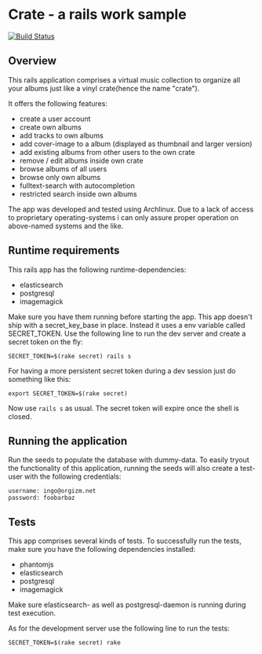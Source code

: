 # Crate - a rails work sample

[![Build Status](https://travis-ci.org/ingobecker/crate.png?branch=master)](https://travis-ci.org/ingobecker/crate)

## Overview

This rails application comprises a virtual music collection to organize 
all your albums just like a vinyl crate(hence the name "crate").

It offers the following features:

* create a user account
* create own albums
* add tracks to own albums
* add cover-image to a album (displayed as thumbnail and larger version)
* add existing albums from other users to the own crate
* remove / edit albums inside own crate
* browse albums of all users
* browse only own albums
* fulltext-search with autocompletion
* restricted search inside own albums

The app was developed and tested using Archlinux.
Due to a lack of access to proprietary operating-systems
i can only assure proper operation on above-named systems
and the like.

## Runtime requirements

This rails app has the following runtime-dependencies:

* elasticsearch
* postgresql
* imagemagick

Make sure you have them running before starting the app.
This app doesn't ship with a secret_key_base in place.
Instead it uses a env variable called SECRET_TOKEN.
Use the following line to run the dev server and create 
a secret token on the fly:

    SECRET_TOKEN=$(rake secret) rails s

For having a more persistent secret token during a dev session
just do something like this:

    export SECRET_TOKEN=$(rake secret)

Now use `rails s` as usual. The secret token will expire once the
shell is closed.

## Running the application

Run the seeds to populate the database with dummy-data. To easily
tryout the functionality of this application, running the seeds
will also create a test-user with the following credentials:

    username: ingo@orgizm.net
    password: foobarbaz

## Tests

This app comprises several kinds of tests. To successfully run
the tests, make sure you have the following dependencies installed:

* phantomjs
* elasticsearch
* postgresql
* imagemagick

Make sure elasticsearch- as well as postgresql-daemon is running
during test execution.

As for the development server use the following line to run the tests:

    SECRET_TOKEN=$(rake secret) rake
